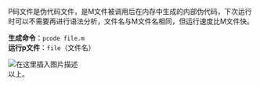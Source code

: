 






P码文件是伪代码文件，是M文件被调用后在内存中生成的内部伪代码，下次运行时可以不需要再进行语法分析，文件名与M文件名相同，但运行速度比M文件快。


**生成命令**：`pcode file.m`  
 **运行p文件**：`file`（文件名）


![在这里插入图片描述](https://img-blog.csdnimg.cn/889ecb312b7c4077aacba55e742a7575.png?x-oss-process=image/watermark,type_ZHJvaWRzYW5zZmFsbGJhY2s,shadow_50,text_Q1NETiBARnJhbmvlrabkuaDot6_kuIo=,size_14,color_FFFFFF,t_70,g_se,x_16)  
 以上。





